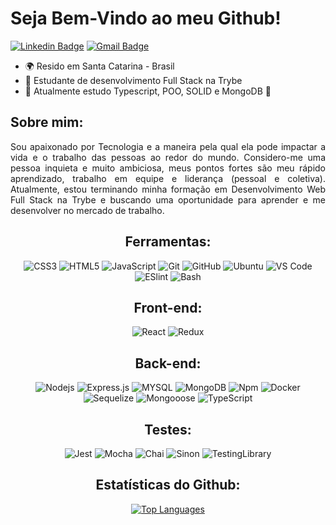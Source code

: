 <div>
  <h1>Seja Bem-Vindo ao meu Github!</h1>
  </div>
<div style="display: inline">
  
[![Linkedin Badge](https://img.shields.io/badge/-Linkedin-blue?style=flat-square&logo=Linkedin&logoColor=white&link=https://www.linkedin.com/in/luizfpereira406/)](https://www.linkedin.com/in/luizfpereira406/) 
[![Gmail Badge](https://img.shields.io/badge/-Gmail-c14438?style=flat-square&logo=Gmail&logoColor=white&link=mailto:luizfpereira406@gmail.com)](mailto:luizfpereira406@gmail.com)
* 🌍  Resido em Santa Catarina - Brasil
* 🚀  Estudante de desenvolvimento Full Stack na Trybe
* 🌱  Atualmente estudo Typescript, POO, SOLID e MongoDB 🚀
<div align="justify">
<h2>Sobre mim:</h2>
Sou apaixonado por Tecnologia e a maneira pela qual ela pode impactar a vida e o trabalho das pessoas ao redor do mundo. Considero-me uma pessoa inquieta e muito ambiciosa, meus pontos fortes são meu rápido aprendizado, trabalho em equipe e liderança (pessoal e coletiva). Atualmente, estou terminando minha formação em Desenvolvimento Web Full Stack na Trybe e buscando uma oportunidade para aprender e me desenvolver no mercado de trabalho.

<div align="center">
<h2>Ferramentas:</h2>
 
![CSS3](https://img.shields.io/badge/-CSS3-black?style=flat-square&logo=css3&logoColor=blue)
![HTML5](https://img.shields.io/badge/-HTML5-black?style=flat-square&logo=html5&logoColor=red)
![JavaScript](https://img.shields.io/badge/-JavaScript-black?style=flat-square&logo=javascript)
![Git](https://img.shields.io/badge/-Git-black?style=flat-square&logo=git)
![GitHub](https://img.shields.io/badge/-GitHub-black?style=flat-square&logo=github)
![Ubuntu](https://img.shields.io/badge/-Ubuntu-black?style=flat-square&logo=ubuntu)
![VS Code](http://img.shields.io/badge/-VS%20Code-black?style=flat-square&logo=visual-studio-code&logoColor=blue) 
![ESlint](https://img.shields.io/badge/-ESlint-black?style=flat-square&logo=eslint&logoColor=purple)
![Bash](https://img.shields.io/badge/-Bash-black?style=flat-square&logo=Bash)
 
  
  <h2>Front-end:</h2>
 
![React](https://img.shields.io/badge/-React-black?style=flat-square&logo=react)
![Redux](https://img.shields.io/badge/-Redux-black?style=flat-square&logo=Redux&logoColor=purple)
  
  <h2>Back-end:</h2>
  
![Nodejs](https://img.shields.io/badge/-Nodejs-black?style=flat-square&logo=Node.js)
![Express.js](https://img.shields.io/badge/-Express-black?style=flat-square&logo=expressjs)
![MYSQL](https://img.shields.io/badge/MySQL-00000F?style=flat-square&logo=mysql)
![MongoDB](https://img.shields.io/badge/MongoDB-00000F?style=flat-square&logo=mongodb)
![Npm](https://img.shields.io/badge/-npm-black?style=flat-square&logo=npm)
![Docker](https://img.shields.io/badge/-Docker-black?style=flat-square&logo=docker)
![Sequelize](https://img.shields.io/badge/-Sequelize-black?style=flat-square&logo=sequelize)
![Mongooose](https://img.shields.io/badge/-Mongoose-black?style=flat-square&logo=mongodb&logoColor=891500)
![TypeScript](https://img.shields.io/badge/-TypeScript-black?style=flat-square&logo=typescript&logoColor=blue)
  
  <h2>Testes:</h2>
  
![Jest](https://img.shields.io/badge/-Jest-black?style=flat-square&logo=jest&logoColor=red)
![Mocha](https://img.shields.io/badge/-Mocha-black?style=flat-square&logo=mocha&logoColor=brown)
![Chai](https://img.shields.io/badge/-Chai-black?style=flat-square&logo=chai&logoColor=red)
![Sinon](https://img.shields.io/badge/-Sinon-black?style=flat-square&logo=sinon)
![TestingLibrary](https://img.shields.io/badge/-TestingLibrary-black?style=flat-square&logo=testinglibrary&logoColor=red)
</div>
<div align="center">
<h2>Estatísticas do Github:</h2>
 
<div width="100%" align="center">
  <a href="https://github.com/LuizFelipe406" align="left"><img src="https://github-readme-stats.vercel.app/api/top-langs/?username=LuizFelipe406&langs_count=10&title_color=14b8a6&text_color=ffffff&icon_color=14b8a6&bg_color=171717&locale=en&custom_title=Top%20%Languages&theme=dark" alt="Top Languages" /></a>
</div>
